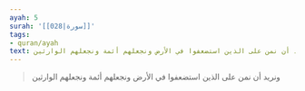 ```yaml
---
ayah: 5
surah: '[[028|سورة]]'
tags:
- quran/ayah
text: ونريد أن نمن على الذين استضعفوا في الأرض ونجعلهم أئمة ونجعلهم الوارثين
---
```

> ونريد أن نمن على الذين استضعفوا في الأرض ونجعلهم أئمة ونجعلهم الوارثين
